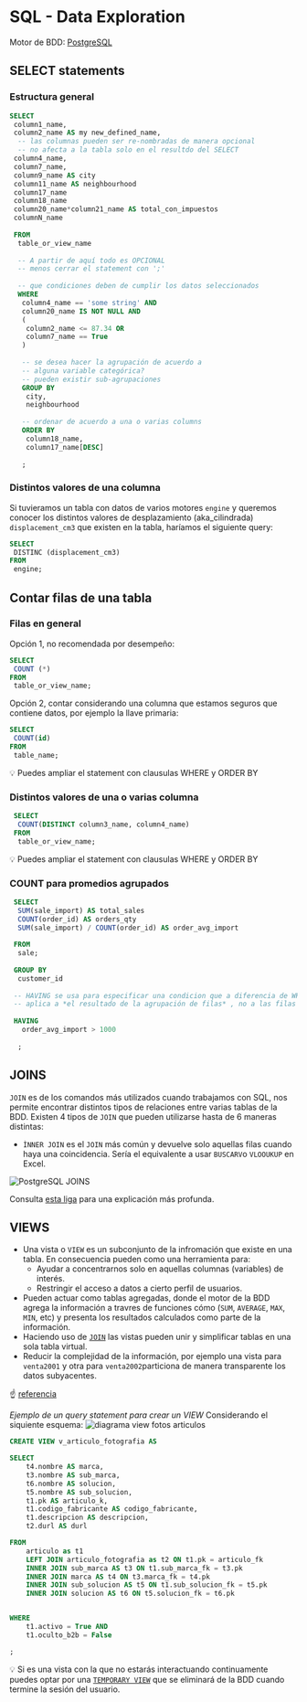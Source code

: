 # SQL - Data Exploration

Motor de BDD: [PostgreSQL](https://www.postgresql.org/)

## SELECT statements
### Estructura general
```SQL
SELECT
 column1_name,
 column2_name AS my new_defined_name,
  -- las columnas pueden ser re-nombradas de manera opcional
  -- no afecta a la tabla solo en el resultdo del SELECT
 column4_name,
 column7_name,
 column9_name AS city
 column11_name AS neighbourhood
 column17_name
 column18_name
 column20_name*column21_name AS total_con_impuestos
 columnN_name
 
 FROM
  table_or_view_name
  
  -- A partir de aquí todo es OPCIONAL 
  -- menos cerrar el statement con ';'
  
  -- que condiciones deben de cumplir los datos seleccionados
  WHERE
   column4_name == 'some string' AND
   column20_name IS NOT NULL AND   
   (
    column2_name <= 87.34 OR
    column7_name == True
   )
  
   -- se desea hacer la agrupación de acuerdo a
   -- alguna variable categórica?
   -- pueden existir sub-agrupaciones
   GROUP BY
    city,
    neighbourhood
   
   -- ordenar de acuerdo a una o varias columns
   ORDER BY
    column18_name,
    column17_name[DESC]
   
   ;
   ```
   
### Distintos valores de una columna
Si tuvieramos un tabla con datos de varios motores `engine` y queremos conocer los distintos valores de desplazamiento (aka_cilindrada) `displacement_cm3` que existen en la tabla, haríamos el siguiente query:
  
 ```SQL
 SELECT 
  DISTINC (displacement_cm3)
 FROM
  engine;
 ```
 ## Contar filas de una tabla
 ### Filas en general
 Opción 1, no recomendada por desempeño:
 ```SQL
 SELECT 
  COUNT (*)
 FROM
  table_or_view_name;
 ```
  
 Opción 2, contar considerando una columna que estamos seguros que contiene datos, por ejemplo la llave primaria:
 ```SQL
 SELECT
  COUNT(id)
 FROM
  table_name;
  ```
  :bulb: Puedes ampliar el statement con clausulas WHERE y ORDER BY
   
  ### Distintos valores de una o varias columna
 ```SQL
  SELECT
   COUNT(DISTINCT column3_name, column4_name)
  FROM
   table_or_view_name;
```
   :bulb: Puedes ampliar el statement con clausulas WHERE y ORDER BY

 
 ### COUNT para promedios agrupados
 ```SQL
  SELECT
   SUM(sale_import) AS total_sales
   COUNT(order_id) AS orders_qty
   SUM(sale_import) / COUNT(order_id) AS order_avg_import
   
  FROM
   sale;
   
  GROUP BY
   customer_id
  
  -- HAVING se usa para especificar una condicion que a diferencia de WHERE 
  -- aplica a *el resultado de la agrupación de filas* , no a las filas de manera individual
  
  HAVING 
    order_avg_import > 1000
    
   ;
 ```
## JOINS
`JOIN` es de los comandos más utilizados cuando trabajamos con SQL, nos permite encontrar distintos tipos de relaciones entre varias tablas de la BDD. Existen 4 tipos de `JOIN` que pueden utilizarse hasta de 6 maneras distintas:
  - `ÌNNER JOIN` es el `JOIN` más común y devuelve solo aquellas filas cuando haya una coincidencia. Sería el equivalente a usar `BUSCARV`o `VLOOUKUP` en Excel.
  
 ![PostgreSQL JOINS](https://sp.postgresqltutorial.com/wp-content/uploads/2018/12/PostgreSQL-Joins.png)
 
 Consulta [esta liga](https://www.postgresqltutorial.com/postgresql-joins/) para una explicación más profunda.
 
 ## VIEWS
 * Una vista o `VIEW` es un subconjunto de la infromación que existe en una tabla. En consecuencia pueden como una herramienta para:
    * Ayudar a concentrarnos solo en aquellas columnas (variables) de interés. 
    * Restringir el acceso a datos a cierto perfil de usuarios.
 * Pueden actuar como tablas agregadas, donde el motor de la BDD agrega la información a travres de funciones cómo (`SUM`, `AVERAGE`, `MAX`, `MIN`, etc) y presenta los resultados calculados como parte de la información. 
 * Haciendo uso de [`JOIN`](https://github.com/ljperez001/mkiteasy/blob/master/SQL.md#joins) las vistas pueden unir y simplificar tablas en una sola tabla virtual.
 * Reducir la complejidad de la información, por ejemplo una vista para `venta2001` y otra para `venta2002`particiona de manera transparente los datos subyacentes. 
  
  :point_up: [referencia](https://en.wikipedia.org/wiki/View_(SQL))
  
  *Ejemplo de un query statement para crear un VIEW*
  Considerando el siquiente esquema:
  ![diagrama view fotos articulos](https://i.ibb.co/vZRc6r8/view-articulo-fotografia-SST.png)
  
```SQL
CREATE VIEW v_articulo_fotografia AS

SELECT
    t4.nombre AS marca,
    t3.nombre AS sub_marca,
    t6.nombre AS solucion,
    t5.nombre AS sub_solucion,
    t1.pk AS articulo_k,
    t1.codigo_fabricante AS codigo_fabricante,
    t1.descripcion AS descripcion,
    t2.durl AS durl

FROM 
    articulo as t1
    LEFT JOIN articulo_fotografia as t2 ON t1.pk = articulo_fk
    INNER JOIN sub_marca AS t3 ON t1.sub_marca_fk = t3.pk
    INNER JOIN marca AS t4 ON t3.marca_fk = t4.pk
    INNER JOIN sub_solucion AS t5 ON t1.sub_solucion_fk = t5.pk
    INNER JOIN solucion AS t6 ON t5.solucion_fk = t6.pk


WHERE
    t1.activo = True AND
    t1.oculto_b2b = False

;
```

:bulb: Si es una vista con la que no estarás interactuando continuamente puedes optar por una [`TEMPORARY VIEW`](https://www.postgresql.org/docs/12/sql-createview.html) que se eliminará de la BDD cuando termine la sesión del usuario. 
